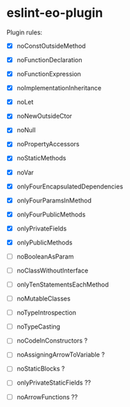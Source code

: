# eslint-eo-plugin

Plugin rules:

- [x] noConstOutsideMethod
- [x] noFunctionDeclaration
- [x] noFunctionExpression
- [x] noImplementationInheritance
- [x] noLet
- [x] noNewOutsideCtor
- [x] noNull
- [x] noPropertyAccessors
- [x] noStaticMethods
- [x] noVar
- [x] onlyFourEncapsulatedDependencies
- [x] onlyFourParamsInMethod
- [x] onlyFourPublicMethods
- [x] onlyPrivateFields
- [x] onlyPublicMethods

- [ ] noBooleanAsParam

- [ ] noClassWithoutInterface
- [ ] onlyTenStatementsEachMethod

- [ ] noMutableClasses
- [ ] noTypeIntrospection
- [ ] noTypeCasting

- [ ] noCodeInConstructors ?
- [ ] noAssigningArrowToVariable ?
- [ ] noStaticBlocks ?
- [ ] onlyPrivateStaticFields ??

- [ ] noArrowFunctions ??
